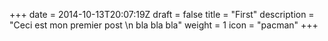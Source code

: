+++
date = 2014-10-13T20:07:19Z
draft = false
title = "First"
description = "Ceci est mon premier post \n bla bla bla"
weight = 1
icon = "pacman"
+++


<div id="vis" width=300></div>

<script src="https://cdnjs.cloudflare.com/ajax/libs/vega/3.0.7/vega.js"></script>
<script src="https://cdnjs.cloudflare.com/ajax/libs/vega-lite/2.0.1/vega-lite.js"></script>
<script src="https://cdnjs.cloudflare.com/ajax/libs/vega-embed/3.0.0-rc7/vega-embed.js"></script>
<script>
    const spec = {
    "$schema": "https://vega.github.io/schema/vega-lite/v2.json",
    "data": {
        "url": "https://api.insa.gov.br/reservatorios/12172/monitoramento",
        "format": {
        "type": "json",
        "property": "volumes",
        "parse": {
            "DataInformacao": "utc:'%d/%m/%Y'"
                }
            }
        },

    "width": 500,
    "height": 120,

    "mark": {
        "type": "area",
        "interpolate": "monotone"
    },
    "selection": {
      "brush": {"type": "interval", "encodings": ["x"]}
    },
    "encoding": {
      "x": {
        "timeUnit" : "monthyear",
        "field": "DataInformacao",
        "type": "temporal",
        "axis": {"format": "%Y", "title" : "Volume percentual ao longo dos anos"}
       },
      "y": {
        "field": "VolumePercentual",
        "type": "quantitative",
        "axis": {"tickCount": 30, "grid": false, "title": "Volume percentual"}
         }
       }
     };
  	vegaEmbed('#vis', spec).catch(console.warn);
</script>
